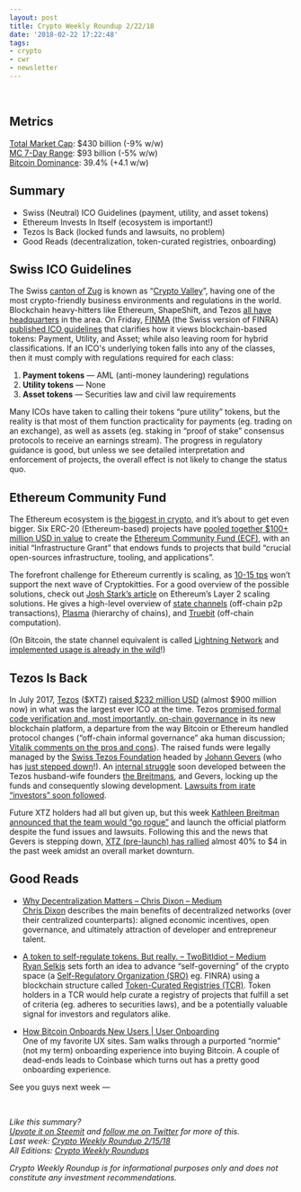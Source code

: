 ```yaml
---
layout: post
title: Crypto Weekly Roundup 2/22/18
date: '2018-02-22 17:22:48'
tags:
- crypto
- cwr
- newsletter
---
```


<br />

## Metrics
[Total Market Cap](https://coinmarketcap.com/charts/): $430 billion (-9% w/w)<br />
[MC 7-Day Range](https://coinmarketcap.com/charts/): $93 billion (-5% w/w)<br />
[Bitcoin Dominance](https://coinmarketcap.com/charts/#dominance-percentage): 39.4% (+4.1 w/w)

## Summary
* Swiss (Neutral) ICO Guidelines (payment, utility, and asset tokens)
* Ethereum Invests In Itself (ecosystem is important!)
* Tezos Is Back (locked funds and lawsuits, no problem)
* Good Reads (decentralization, token-curated registries, onboarding)

## Swiss ICO Guidelines
The Swiss [canton of Zug](https://en.wikipedia.org/wiki/Zug) is known as “[Crypto Valley](https://cryptovalley.swiss/)”, having one of the most crypto-friendly business environments and regulations in the world. Blockchain heavy-hitters like Ethereum, ShapeShift, and Tezos [all have headquarters](https://venturebeat.com/2017/09/10/what-switzerlands-crypto-valley-tells-us-about-the-state-of-blockchain/) in the area. On Friday, [FINMA](https://www.finma.ch/en/finma/finma-an-overview/) (the Swiss version of FINRA) [published ICO guidelines](https://www.finma.ch/en/news/2018/02/20180216-mm-ico-wegleitung/) that clarifies how it views blockchain-based tokens: Payment, Utility, and Asset; while also leaving room for hybrid classifications. If an ICO's underlying token falls into any of the classes, then it must comply with regulations required for each class:

1. **Payment tokens** — AML (anti-money laundering) regulations
2. **Utility tokens** — None
3. **Asset tokens** — Securities law and civil law requirements

Many ICOs have taken to calling their tokens “pure utility” tokens, but the reality is that most of them function practicality for payments (eg. trading on an exchange), as well as assets (eg. staking in “proof of stake” consensus protocols to receive an earnings stream). The progress in regulatory guidance is good, but unless we see detailed interpretation and enforcement of projects, the overall effect is not likely to change the status quo.

## Ethereum Community Fund
The Ethereum ecosystem is [the biggest in crypto](https://coinmarketcap.com/tokens/), and it’s about to get even bigger.  Six ERC-20 (Ethereum-based) projects have [pooled together $100+ million USD in value](https://techcrunch.com/2018/02/16/ethereum-community-fund/) to create the [Ethereum Community Fund (ECF)](https://ecf.network/), with an initial “Infrastructure Grant” that endows funds to projects that build “crucial open-sources infrastructure, tooling, and applications”.

The forefront challenge for Ethereum currently is scaling, as [10-15 tps](https://etherscan.io/chart/tx) won’t support the next wave of Cryptokitties. For a good overview of the possible solutions, check out [Josh Stark’s article](https://medium.com/l4-media/making-sense-of-ethereums-layer-2-scaling-solutions-state-channels-plasma-and-truebit-22cb40dcc2f4) on Ethereum’s Layer 2 scaling solutions. He gives a high-level overview of [state channels](https://medium.com/l4-media/generalized-state-channels-on-ethereum-de0357f5fb44) (off-chain p2p transactions), [Plasma](http://plasma.io/plasma.pdf) (hierarchy of chains), and [Truebit](https://people.cs.uchicago.edu/~teutsch/papers/truebit.pdf) (off-chain computation).

(On Bitcoin, the state channel equivalent is called [Lightning Network](https://lightning.network/) and [implemented usage is already in the wild](https://lnmainnet.gaben.win/)!)

## Tezos Is Back
In July 2017, [Tezos](https://www.tezos.com/) ($XTZ) [raised $232 million USD](https://cointelegraph.com/news/tezos-232-mln-ico-sparks-fresh-fears-for-ethereum-sell-off) (almost $900 million now) in what was the largest ever ICO at the time. Tezos [promised formal code verification and, most importantly, on-chain governance](https://www.tezos.com/static/papers/position_paper.pdf) in its new blockchain platform, a departure from the way Bitcoin or Ethereum handled protocol changes (“off-chain informal governance” aka human discussion; [Vitalik comments on the pros and cons](https://vitalik.ca/general/2017/12/17/voting.html)). The raised funds were legally managed by the [Swiss Tezos Foundation](https://tezosfoundation.ch/) headed by [Johann Gevers](https://twitter.com/johanngevers) (who has [just stepped down](https://tezosfoundation.ch/news/tezos-board-reorganized/)!). An [internal struggle](https://www.reuters.com/article/us-bitcoin-funding-tezos-specialreport/special-report-backroom-battle-imperils-230-million-cryptocurrency-venture-idUSKBN1CN35K) soon developed between the Tezos husband-wife founders [the Breitmans](https://www.tezos.com/team), and Gevers, locking up the funds and consequently slowing development. [Lawsuits from irate “investors” soon followed](https://www.coindesk.com/new-class-action-suit-filed-tezos-founders/).

Future XTZ holders had all but given up, but this week [Kathleen Breitman announced that the team would “go rogue”](https://cointelegraph.com/news/tezos-co-founder-kathleen-breitman-platform-will-soon-be-launched) and launch the official platform despite the fund issues and lawsuits. Following this and the news that Gevers is stepping down, [XTZ (pre-launch) has rallied](https://coinmarketcap.com/currencies/tezos/) almost 40% to $4 in the past week amidst an overall market downturn.

## Good Reads
* [Why Decentralization Matters – Chris Dixon – Medium](https://medium.com/@cdixon/why-decentralization-matters-5e3f79f7638e)<br />[Chris Dixon](https://twitter.com/cdixon) describes the main benefits of decentralized networks (over their centralized counterparts): aligned economic incentives, open governance, and ultimately attraction of developer and entrepreneur talent.

* [A token to self-regulate tokens. But really. – TwoBitIdiot – Medium](https://medium.com/@twobitidiot/a-token-to-self-regulate-tokens-but-really-a61da77e6a7b)<br />[Ryan Selkis](https://twitter.com/twobitidiot) sets forth an idea to advance “self-governing” of the crypto space (a [Self-Regulatory Organization (SRO)](https://www.investopedia.com/terms/s/sro.asp) eg. FINRA) using a blockchain structure called [Token-Curated Registries (TCR)](https://medium.com/@ilovebagels/token-curated-registries-1-0-61a232f8dac7). Token holders in a TCR would help curate a registry of projects that fulfill a set of criteria (eg. adheres to securities laws), and be a potentially valuable signal for investors and regulators alike.

* [How Bitcoin Onboards New Users | User Onboarding](https://www.useronboard.com/how-bitcoin-onboards-new-users/)<br />One of my favorite UX sites. Sam walks through a purported “normie” (not my term) onboarding experience into buying Bitcoin. A couple of dead-ends leads to Coinbase which turns out has a pretty good onboarding experience.

See you guys next week —

<br />

*Like this summary?<br /> [Upvote it on Steemit](https://steemit.com/cryptocurrency/@aeto/aeto-s-crypto-weekly-roundup-2-22-18) and [follow me on Twitter](https://twitter.com/tonyin) for more of this.*<br />*Last week: [Crypto Weekly Roundup 2/15/18](https://tonyy.in/crypto-weekly-roundup-2-15-18/)*<br />*All Editions: [Crypto Weekly Roundups](https://tonyy.in/tag/cwr/)*

*Crypto Weekly Roundup is for informational purposes only and does not constitute any investment recommendations.*